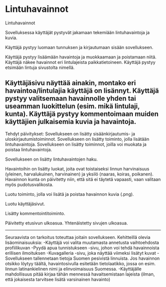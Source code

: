 # Lintuhavainnot


Lintuhavainnot

Sovelluksessa käyttäjät pystyvät jakamaan tekemiään lintuhavaintoja ja kuvia. 

Käyttäjä pystyy luomaan tunnuksen ja kirjautumaan sisään sovellukseen.

Käyttäjä pystyy lisäämään havaintoja ja muokkaamaan ja poistamaan niitä.
Käyttäjä näkee havainnot eri lintulajeista paikkatietoineen.
Käyttäjä pystyy etsimään lintuja sivustolta nimellä.

Käyttäjäsivu näyttää ainakin, montako eri havaintoa/lintulajia käyttäjä on lisännyt.
Käyttäjä pystyy valitsemaan havainnolle yhden tai useamman luokittelun (esim. mikä lintulaji, kunta).
Käyttäjä pystyy kommentoimaan muiden käyttäjien julkaisemia kuvia ja havaintoja.
--------------------------------------------------------------------------------
Tehdyt päivitykset:
Sovellukseen on lisätty sisäänkirjautumis- ja uloskirjautumistoiminnot.
Sovellukseen on lisätty toiminto, jolla lisätään lintuhavaintoja.
Sovellukseen on lisätty toiminnot, joilla voi muokata ja poistaa lintuhavaintoja.

Sovellukseen on lisätty lintuhavaintojen haku. 

Havaintoihin on lisätty luokat, joita ovat toistaiseksi linnun harvinaisuus (yleinen, harvalukuinen, harvinainen) ja yksilö (naaras, koiras, poikanen). Havainnon kunta on päivitetty niin, että sitä ei täytetä vapaasti, vaan valitaan myös pudotusvalikosta.

Luotu toiminto, jolla voi lisätä ja poistaa havainnon kuvia (.png).

Luotu käyttäjäsivut.

Lisätty kommentointitoiminto.

Päivitetty etusivun ulkoasua. Yhtenäistetty sivujen ulkoasua.

--------------------------------------------------------------------------------
Seuraavista on tarkoitus toteuttaa joitain sovellukseen.
Kehitteillä olevia lisäominaisuuksia:
-Käyttäjä voi valita muutamasta annetusta vaihtoehdosta profiilikuvan
-Pyydä apua tunnistukseen -sivu, johon voi tehdä havainnoista erillisen ilmoituksen
-Kuvagalleria -sivu, joka näyttää viimeksi lisätyt kuvat
-Sovellukseen tallennetaan tietoja Suomen pesivistä linnuista. Jos havainnon otsikko löytyy täältä, havaintosivulla esitetään tietolaatikko, jossa on esim. linnun latinankielinen nimi ja elinvoimaisuus Suomessa.
-Käyttäjälle mahdollisuus pitää kirjaa tähän mennessä havaitsemistaan lajeista (ilman, että jokaisesta tarvitsee lisätä varsinainen havainto) 